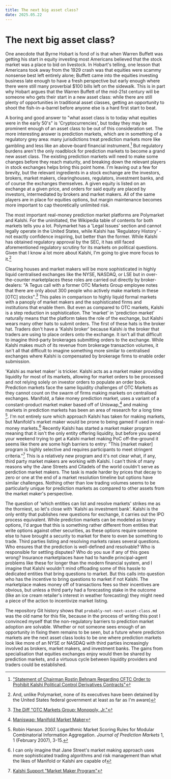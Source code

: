 ```yaml
---
title: The next big asset class?
date: 2025.05.22
---
```


# The next big asset class?

One anecdote that Byrne Hobart is fond of is that when Warren Buffett was getting his start in equity investing most Americans believed that the stock market was a place to bid on livestock. In Hobart's telling, one lesson that Americans took away from the 1929 crash was that equities were scammy nonsense best left entirely alone; Buffett came into the equities investing business late enough to have a fresh perspective but early enough where there were still many proverbial $100 bills left on the sidewalk. This is in part why Hobart argues that the Warren Buffett of the mid-21st century will be someone who gets their start in a new asset class: while there are still plenty of opportunities in traditional asset classes, getting an opportunity to shoot the fish-in-a-barrel before anyone else is a hard first start to beat.

A boring and good answer to "what asset class is to today what equities were in the early 50's" is 'Cryptocurrencies', but today they may be prominent enough of an asset class to be out of this consideration set. The more interesting answer is prediction markets, which are in something of a regulatory grey area: many jurisdictions treat prediction markets more like gambling and less like an above-board financial instrument.[^cftc-2023] But regulatory burdens aren't the only roadblock for prediction markets to become a grand new asset class. The existing prediction markets will need to make some changes before they reach maturity, and breaking down the relevant players in stock exchanges helps bring this point home. I'm leaving out a few for brevity, but the relevant ingredients in a stock exchange are the investors, brokers, market makers, clearinghouses, regulators, investment banks, and of course the exchanges themselves. A given equity is listed on an exchange at a given price, and orders for said equity are placed by investors, intermediated by brokers and market makers. All of the same players are in place for equities options, but margin maintenance becomes more important to cap theoretically unlimited risk.

The most important real-money prediction market platforms are Polymarket and Kalshi. For the uninitiated, the Wikipedia table of contents for both markets tells you a lot. Polymarket has a 'Legal Issues' section and cannot legally operate in the United States, while Kalshi has 'Regulatory History' - not exactly confidence inspiring, but better than the former. While Kalshi has obtained regulatory approval by the SEC, it has still faced aforementioned regulatory scrutiny for its markets on political questions. Given that I know a lot more about Kalshi, I'm going to give more focus to it.[^polymarket-footnote]

Clearing houses and market makers will be more sophisticated in highly liquid centralised exchanges like the NYSE, NASDAQ, or LSE but in over-the-counter marketplaces these roles are carried out directly by broker-dealers: "A Tegus call with a former OTC Markets Group employee notes that there are only about 300 people who actively make markets in these \[OTC\] stocks".[^the-diff-otc] This pales in comparison to highly liquid formal markets with a panoply of market makers and the sophisticated firms and institutions that enable them. But even as compared to OTC markets, Kalshi is a step reduction in sophistication. The 'market' in 'prediction market' naturally means that the platform takes the role of the exchange, but Kalshi wears many other hats to submit orders. The first of these hats is the broker hat. Traders don't have a 'Kalshi broker' because Kalshi _is_ the broker that traders are using to place orders onto the exchange. It isn't all that difficult to imagine third-party brokerages submitting orders to the exchange. While Kalshi makes much of its revenue from brokerage transaction volumes, it isn't all that difficult to imagine something more similar to centralised exchanges where Kalshi is compensated by brokerage firms to enable order submission.

'Kalshi as market maker' is trickier. Kalshi acts as a market maker providing liquidity for most of its markets, allowing for market orders to be processed and not relying solely on investor orders to populate an order book. Prediction markets face the same liquidity challenges of OTC Markets as they cannot count on the swarm of firms making markets on centralised exchanges. Manifold, a fake money prediction market, uses a variant of a constant-product market maker based off of Uniswap,[^maniswap] and making markets in prediction markets has been an area of research for a long time [^hanson]. I'm not entirely sure which approach Kalshi has taken for making markets, but Manifold's market maker would be prone to being gamed if used in real-money markets.[^mm-footnote] Recently Kalshi has started a market maker program meaning that it isn't the only entity offering liquidity, but before you spend your weekend trying to get a Kalshi market making PoC off-the-ground it seems like there are some high barriers to entry: "This \[market maker\] program is highly selective and requires participants to meet stringent criteria."[^market-maker-program] This is a relatively new program and it's not clear what, if any, third party market makers are working with Kalshi. I can't think of many reasons why the Jane Streets and Citadels of the world couldn't serve as perdiction market makers. The task is made harder by prices that decay to zero or one at the end of a market resolution timeline but options have similar challenges. Nothing other than low trading volumes seems to be particularly unique for prediction markets as compared to other assets from the market maker's perspective.

The question of 'which entities can list and resolve markets' strikes me as the thorniest, so let's close with 'Kalshi as investment bank'. Kalshi is the only entity that publishes new questions for exchange, it carries out the IPO process equivalent. While prediction markets can be modeled as binary options, I'd argue that this is something rather different from entities that write options against other securities, as these options require someone else to have brought a security to market for there to even be something to trade. Third parties listing and resolving markets raises several questions. Who ensures that the prediction is well-defined and resolvable? Who is responsible for settling disputes? Who do you sue if any of this goes wrong? Insurance marketplaces have had to handle principal-agent problems like these for longer than the modern financial system, and I imagine that Kalshi wouldn't mind offloading some of this hassle to dedicated entities that bring questions to market. But this calls into question who has the incentive to bring questions to market if not Kalshi. The marketplace makes money off of transactions fees so their incentives are obvious, but unless a third party had a forecasting stake in the outcome (like an ice cream retailer's interest in weather forecasting) they might need a piece of the action to incentivize market listing.

The repository Git history shows that `probably-not-next-asset-class.md` was the old name for this file, because in the process of writing this post I convinced myself that the non-regulatory barriers to prediction market adoption are solvable. Whether or not someone sees enough of an opportunity in fixing them remains to be seen, but a future where prediction markets are the next asset class looks to be one where prediction markets look like more of an NYSE or NASDAQ with third parties increasingly involved as brokers, market makers, and investment banks. The gains from specialisation that equities exchanges enjoy would then be shared by prediction markets, and a virtuous cycle between liquidity providers and traders could be established.

[^polymarket-footnote]: And, unlike Polymarket, none of its executives have been detained by the United States federal government at least as far as I'm aware)
[^cftc-2023]: ["Statement of Chairman Rostin Behnam Regarding CFTC Order to Prohibit Kalshi Political Control Derivatives Contracts"](https://www.cftc.gov/PressRoom/SpeechesTestimony/behnamstatement092223)
[^the-diff-otc]: [The Diff "OTC Markets Group: Monopoly, Jr."](https://www.thediff.co/archive/otc-markets-group-monopoly-jr/)
[^market-maker-program]: [Kalshi Support "Market Maker Program"](https://help.kalshi.com/markets/market-maker-program)
[^maniswap]: [Maniswap: Manifold Market Maker](https://manifoldmarkets.notion.site/Maniswap-ce406e1e897d417cbd491071ea8a0c39)
[^hanson]: Robin Hanson. 2007. Logarithmic Market Scoring Rules for Modular Combinatorial Information Aggregation. _Journal of Prediction Markets_ 1, 1 (February 2007), 3-15.
[^mm-footnote]: I can only imagine that Jane Street's market making approach uses more sophisticated trading algorithms and risk management than what the likes of Manifold or Kalshi are capable of
